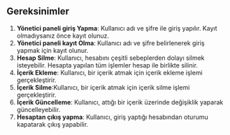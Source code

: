 ## Gereksinimler
1. **Yönetici paneli giriş Yapma**: Kullanıcı adı ve şifre ile giriş yapılır. Kayıt olmadıysanız önce kayıt olunuz.
2. **Yönetici paneli kayıt Olma**: Kullanıcı adı ve şifre belirlenerek giriş yapmak için kayıt olunur.
3. **Hesap Silme**: Kullanıcı, hesabını çeşitli sebeplerden dolayı silmek isteyebilir. Hesapta yapılan tüm işlemler hesap ile birlikte silinir.
4. **İçerik Ekleme**: Kullanıcı, bir içerik atmak için içerik ekleme işlemi gerçekleştirir.
5. **İçerik Silme**:Kullanıcı, bir içerik atmak için içerik silme işlemi gerçekleştirir.
5. **İçerik Güncelleme**: Kullanıcı, attığı bir içerik üzerinde değişiklik yaparak güncelleyebilir.
6. **Hesaptan çıkış yapma**: Kullanıcı, giriş yaptığı hesabından oturumu kapatarak çıkış yapabilir. 